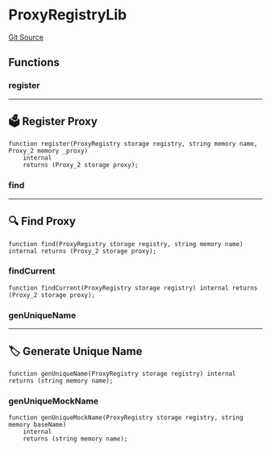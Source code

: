 # ProxyRegistryLib
[Git Source](https://github.com/metacontract/mc/blob/c3fc2b414d37afc92bb1cf2e606b4b2bede47403/resources/devkit/api-reference/Flattened.sol)


## Functions
### register

-----------------------
🗳️ Register Proxy
-------------------------


```solidity
function register(ProxyRegistry storage registry, string memory name, Proxy_2 memory _proxy)
    internal
    returns (Proxy_2 storage proxy);
```

### find

-------------------
🔍 Find Proxy
---------------------


```solidity
function find(ProxyRegistry storage registry, string memory name) internal returns (Proxy_2 storage proxy);
```

### findCurrent


```solidity
function findCurrent(ProxyRegistry storage registry) internal returns (Proxy_2 storage proxy);
```

### genUniqueName

-----------------------------
🏷 Generate Unique Name
-------------------------------


```solidity
function genUniqueName(ProxyRegistry storage registry) internal returns (string memory name);
```

### genUniqueMockName


```solidity
function genUniqueMockName(ProxyRegistry storage registry, string memory baseName)
    internal
    returns (string memory name);
```

